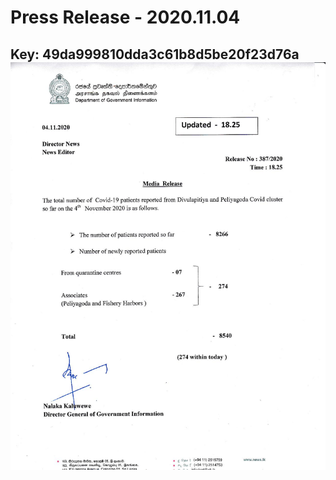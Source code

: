 # Press Release - 2020.11.04 
Key: 49da999810dda3c61b8d5be20f23d76a 
![img](img/49da999810dda3c61b8d5be20f23d76a.jpg)
---
```

```
